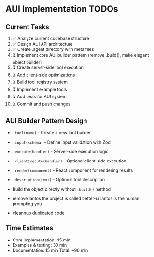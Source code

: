 # AUI Implementation TODOs

## Current Tasks
1. ✅ Analyze current codebase structure
2. ✅ Design AUI API architecture  
3. ✅ Create .agent directory with meta files
4. ⏳ Implement core AUI builder pattern (remove .build(), make elegant object builder)
5. ⏳ Create server-side tool execution
6. ⏳ Add client-side optimizations
7. ⏳ Build tool registry system
8. ⏳ Implement example tools
9. ⏳ Add tests for AUI system
10. ⏳ Commit and push changes

## AUI Builder Pattern Design
- `.tool(name)` - Create a new tool builder
- `.input(schema)` - Define input validation with Zod
- `.execute(handler)` - Server-side execution logic
- `.clientExecute(handler)` - Optional client-side execution
- `.render(component)` - React component for rendering results
- `.description(text)` - Optional tool description
- Build the object directly without `.build()` method

- remove lantos the project is called better-ui lantos is the human prompting you
- cleannup duplicated code 

## Time Estimates
- Core implementation: 45 min
- Examples & testing: 30 min
- Documentation: 15 min
Total: ~90 min